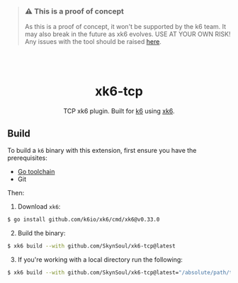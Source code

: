 > ### ⚠️ This is a proof of concept
>
> As this is a proof of concept,  it won't be supported by the k6 team.
> It may also break in the future as xk6 evolves. USE AT YOUR OWN RISK!
> Any issues with the tool should be raised [here](https://github.com/SkynSoul/xk6-tcp/issues).

</br>
</br>

<div align="center">

# xk6-tcp
TCP xk6 plugin. Built for [k6](https://go.k6.io/k6) using [xk6](https://github.com/k6io/xk6).

</div>

## Build

To build a `k6` binary with this extension, first ensure you have the prerequisites:

- [Go toolchain](https://go101.org/article/go-toolchain.html)
- Git

Then:

1. Download `xk6`:
  ```bash
  $ go install github.com/k6io/xk6/cmd/xk6@v0.33.0
  ```

2. Build the binary:
  ```bash
  $ xk6 build --with github.com/SkynSoul/xk6-tcp@latest
  ```

3. If you're working with a local directory run the following:
  ```bash
  $ xk6 build --with github.com/SkynSoul/xk6-tcp@latest="/absolute/path/to/xk6-redis"
  ```